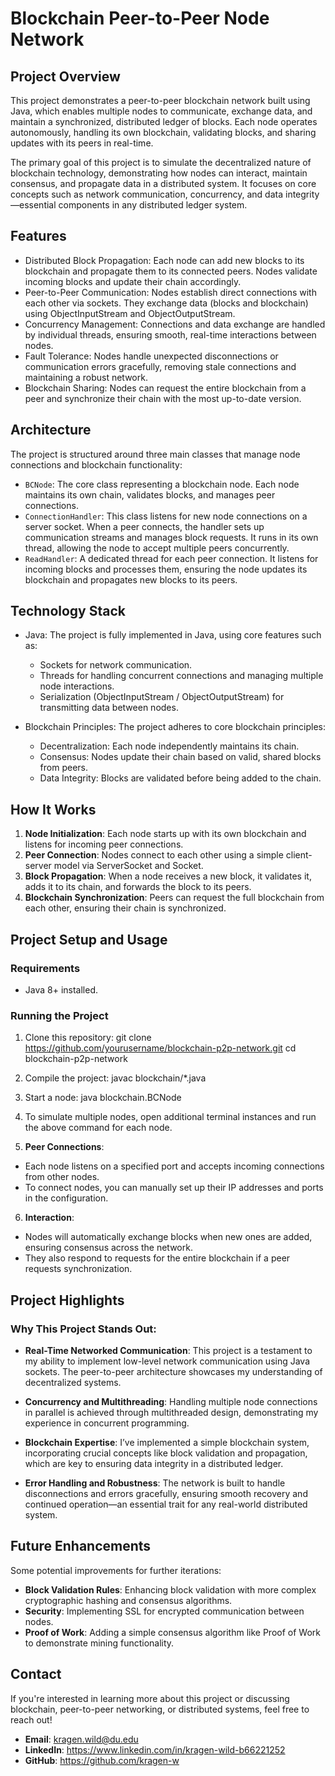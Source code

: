 # Blockchain Peer-to-Peer Node Network

## Project Overview

This project demonstrates a peer-to-peer blockchain network built using Java, which enables multiple nodes to communicate, exchange data, and maintain a synchronized, distributed ledger of blocks. Each node operates autonomously, handling its own blockchain, validating blocks, and sharing updates with its peers in real-time.

The primary goal of this project is to simulate the decentralized nature of blockchain technology, demonstrating how nodes can interact, maintain consensus, and propagate data in a distributed system. It focuses on core concepts such as network communication, concurrency, and data integrity—essential components in any distributed ledger system.

## Features

- Distributed Block Propagation: Each node can add new blocks to its blockchain and propagate them to its connected peers. Nodes validate incoming blocks and update their chain accordingly.
- Peer-to-Peer Communication: Nodes establish direct connections with each other via sockets. They exchange data (blocks and blockchain) using ObjectInputStream and ObjectOutputStream.
- Concurrency Management: Connections and data exchange are handled by individual threads, ensuring smooth, real-time interactions between nodes.
- Fault Tolerance: Nodes handle unexpected disconnections or communication errors gracefully, removing stale connections and maintaining a robust network.
- Blockchain Sharing: Nodes can request the entire blockchain from a peer and synchronize their chain with the most up-to-date version.

## Architecture

The project is structured around three main classes that manage node connections and blockchain functionality:

- `BCNode`: The core class representing a blockchain node. Each node maintains its own chain, validates blocks, and manages peer connections.
- `ConnectionHandler`: This class listens for new node connections on a server socket. When a peer connects, the handler sets up communication streams and manages block requests. It runs in its own thread, allowing the node to accept multiple peers concurrently.
- `ReadHandler`: A dedicated thread for each peer connection. It listens for incoming blocks and processes them, ensuring the node updates its blockchain and propagates new blocks to its peers.

## Technology Stack

- Java: The project is fully implemented in Java, using core features such as:
  - Sockets for network communication.
  - Threads for handling concurrent connections and managing multiple node interactions.
  - Serialization (ObjectInputStream / ObjectOutputStream) for transmitting data between nodes.
  
- Blockchain Principles: The project adheres to core blockchain principles:
  - Decentralization: Each node independently maintains its chain.
  - Consensus: Nodes update their chain based on valid, shared blocks from peers.
  - Data Integrity: Blocks are validated before being added to the chain.

## How It Works

1. **Node Initialization**: Each node starts up with its own blockchain and listens for incoming peer connections.
2. **Peer Connection**: Nodes connect to each other using a simple client-server model via ServerSocket and Socket. 
3. **Block Propagation**: When a node receives a new block, it validates it, adds it to its chain, and forwards the block to its peers.
4. **Blockchain Synchronization**: Peers can request the full blockchain from each other, ensuring their chain is synchronized.

## Project Setup and Usage

### Requirements
- Java 8+ installed.

### Running the Project

1. Clone this repository:
git clone https://github.com/yourusername/blockchain-p2p-network.git cd blockchain-p2p-network

2. Compile the project:
javac blockchain/*.java

3. Start a node:
java blockchain.BCNode

4. To simulate multiple nodes, open additional terminal instances and run the above command for each node.

5. **Peer Connections**:
- Each node listens on a specified port and accepts incoming connections from other nodes.
- To connect nodes, you can manually set up their IP addresses and ports in the configuration.

6. **Interaction**:
- Nodes will automatically exchange blocks when new ones are added, ensuring consensus across the network.
- They also respond to requests for the entire blockchain if a peer requests synchronization.

## Project Highlights

### Why This Project Stands Out:

- **Real-Time Networked Communication**: This project is a testament to my ability to implement low-level network communication using Java sockets. The peer-to-peer architecture showcases my understanding of decentralized systems.

- **Concurrency and Multithreading**: Handling multiple node connections in parallel is achieved through multithreaded design, demonstrating my experience in concurrent programming.

- **Blockchain Expertise**: I’ve implemented a simple blockchain system, incorporating crucial concepts like block validation and propagation, which are key to ensuring data integrity in a distributed ledger.

- **Error Handling and Robustness**: The network is built to handle disconnections and errors gracefully, ensuring smooth recovery and continued operation—an essential trait for any real-world distributed system.

## Future Enhancements

Some potential improvements for further iterations:
- **Block Validation Rules**: Enhancing block validation with more complex cryptographic hashing and consensus algorithms.
- **Security**: Implementing SSL for encrypted communication between nodes.
- **Proof of Work**: Adding a simple consensus algorithm like Proof of Work to demonstrate mining functionality.

## Contact

If you're interested in learning more about this project or discussing blockchain, peer-to-peer networking, or distributed systems, feel free to reach out!

- **Email**: kragen.wild@du.edu
- **LinkedIn**: https://www.linkedin.com/in/kragen-wild-b66221252
- **GitHub**: https://github.com/kragen-w
